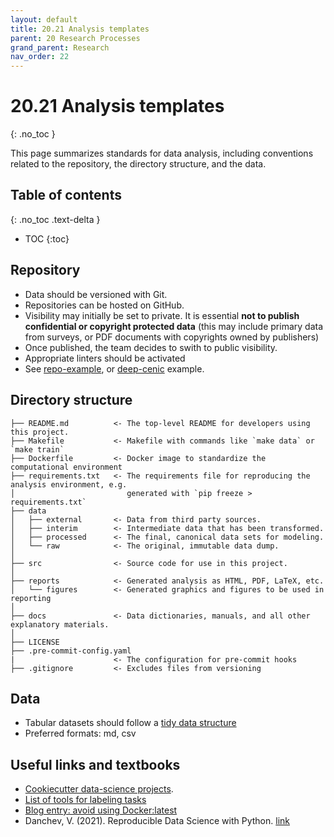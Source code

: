```yaml
---
layout: default
title: 20.21 Analysis templates
parent: 20 Research Processes
grand_parent: Research
nav_order: 22
---
```


# 20.21 Analysis templates
{: .no_toc }

This page summarizes standards for data analysis, including conventions related to the repository, the directory structure, and the data.

## Table of contents
{: .no_toc .text-delta }

- TOC
{:toc}

## Repository

- Data should be versioned with Git.
- Repositories can be hosted on GitHub.
- Visibility may initially be set to private. It is essential **not to publish confidential or copyright protected data** (this may include primary data from surveys, or PDF documents with copyrights owned by publishers)
- Once published, the team decides to swith to public visibility.
- Appropriate linters should be activated
- See [repo-example](https://github.com/geritwagner/repo_example), or [deep-cenic](https://github.com/julianprester/deep-cenic) example.

## Directory structure

```nohighlight
├── README.md          <- The top-level README for developers using this project.
├── Makefile           <- Makefile with commands like `make data` or `make train`
├── Dockerfile         <- Docker image to standardize the computational environment
├── requirements.txt   <- The requirements file for reproducing the analysis environment, e.g.
│                         generated with `pip freeze > requirements.txt`
├── data
│   ├── external       <- Data from third party sources.
│   ├── interim        <- Intermediate data that has been transformed.
│   ├── processed      <- The final, canonical data sets for modeling.
│   └── raw            <- The original, immutable data dump.
│
├── src                <- Source code for use in this project.
│
├── reports            <- Generated analysis as HTML, PDF, LaTeX, etc.
│   └── figures        <- Generated graphics and figures to be used in reporting
│
├── docs               <- Data dictionaries, manuals, and all other explanatory materials.
│
├── LICENSE
├── .pre-commit-config.yaml
|                      <- The configuration for pre-commit hooks
├── .gitignore         <- Excludes files from versioning
```

## Data

- Tabular datasets should follow a [tidy data structure](https://cran.r-project.org/web/packages/tidyr/vignettes/tidy-data.html#:~:text=Tidy%20data%20is%20a%20standard,Every%20column%20is%20a%20variable.)
- Preferred formats: md, csv

## Useful links and textbooks

- [Cookiecutter data-science projects](https://drivendata.github.io/cookiecutter-data-science/).
- [List of tools for labeling tasks](https://github.com/HumanSignal/awesome-data-labeling) 
- [Blog entry: avoid using Docker:latest](https://vsupalov.com/docker-latest-tag)
- Danchev, V. (2021). Reproducible Data Science with Python. [link](https://valdanchev.github.io/reproducible-data-science-python/intro.html)

<!--
- filenames / column names
- docstrings
- Organizing principles

Data checklist:
- [ ] have all raw data been imported?
- [ ] have all raw data been checked (for duplicates, import errors, ...)?
- [ ] create a description/coding_scheme.md describing how the data was collected.
  - When was it collected?
  - By whom was it collected?
  - Which processing steps have been implemented?
  - Save relevant scripts in 1-raw-data.
- [ ] are import procedures deterministic (e.g., creation of artificial identifiers)? This is essential when the data is updated
- [ ] is the csv-format consistent (quotenonnumeric)?
  - when opening and editing csv-files with Calc (LibreOffice), use "Quoted field as text" (Other options) (Make sure this is a default!)
- [ ] if the dataset is too big to be included in the git repository: create a symlink and describe where the data is stored
 -->
 
